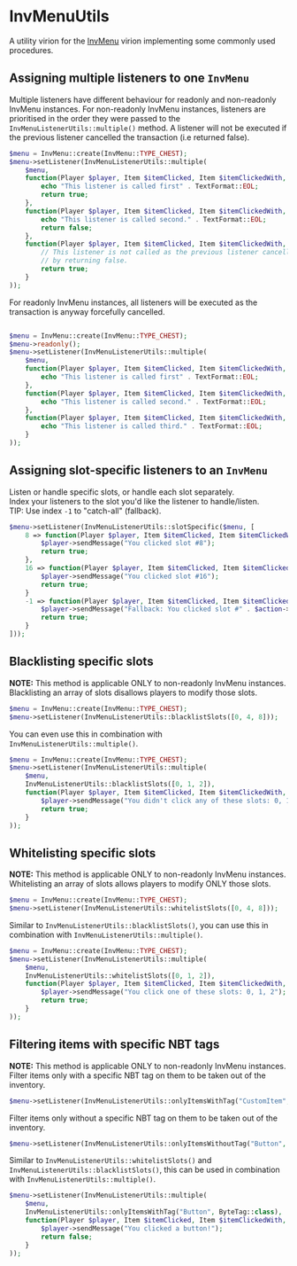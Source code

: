 # InvMenuUtils
A utility virion for the [InvMenu](https://github.com/Muqsit/InvMenu) virion implementing some commonly used procedures.

## Assigning multiple listeners to one `InvMenu`
Multiple listeners have different behaviour for readonly and non-readonly InvMenu instances.
For non-readonly InvMenu instances, listeners are prioritised in the order they were passed to the `InvMenuListenerUtils::multiple()` method.
A listener will not be executed if the previous listener cancelled the transaction (i.e returned false).
```php
$menu = InvMenu::create(InvMenu::TYPE_CHEST);
$menu->setListener(InvMenuListenerUtils::multiple(
	$menu,
	function(Player $player, Item $itemClicked, Item $itemClickedWith, SlotChangeAction $action) : bool{
		echo "This listener is called first" . TextFormat::EOL;
		return true;
	},
	function(Player $player, Item $itemClicked, Item $itemClickedWith, SlotChangeAction $action) : bool{
		echo "This listener is called second." . TextFormat::EOL;
		return false;
	},
	function(Player $player, Item $itemClicked, Item $itemClickedWith, SlotChangeAction $action) : bool{
		// This listener is not called as the previous listener cancelled the transaction
		// by returning false.
		return true;
	}
));
```
For readonly InvMenu instances, all listeners will be executed as the transaction is anyway forcefully cancelled.
```php

$menu = InvMenu::create(InvMenu::TYPE_CHEST);
$menu->readonly();
$menu->setListener(InvMenuListenerUtils::multiple(
	$menu,
	function(Player $player, Item $itemClicked, Item $itemClickedWith, SlotChangeAction $action) : void{
		echo "This listener is called first" . TextFormat::EOL;
	},
	function(Player $player, Item $itemClicked, Item $itemClickedWith, SlotChangeAction $action) : void{
		echo "This listener is called second." . TextFormat::EOL;
	},
	function(Player $player, Item $itemClicked, Item $itemClickedWith, SlotChangeAction $action) : void{
		echo "This listener is called third." . TextFormat::EOL;
	}
));
```

## Assigning slot-specific listeners to an `InvMenu`
Listen or handle specific slots, or handle each slot separately.<br>
Index your listeners to the slot you'd like the listener to handle/listen.<br>
TIP: Use index `-1` to "catch-all" (fallback).
```php
$menu->setListener(InvMenuListenerUtils::slotSpecific($menu, [
	8 => function(Player $player, Item $itemClicked, Item $itemClickedWith, SlotChangeAction $action) : bool{
		$player->sendMessage("You clicked slot #8");
		return true;
	},
	16 => function(Player $player, Item $itemClicked, Item $itemClickedWith, SlotChangeAction $action) : bool{
		$player->sendMessage("You clicked slot #16");
		return true;
	}
	-1 => function(Player $player, Item $itemClicked, Item $itemClickedWith, SlotChangeAction $action) : bool{
		$player->sendMessage("Fallback: You clicked slot #" . $action->getSlot());
		return true;
	}
]));
```

## Blacklisting specific slots
**NOTE:** This method is applicable ONLY to non-readonly InvMenu instances.
Blacklisting an array of slots disallows players to modify those slots.
```php
$menu = InvMenu::create(InvMenu::TYPE_CHEST);
$menu->setListener(InvMenuListenerUtils::blacklistSlots([0, 4, 8]));
```
You can even use this in combination with `InvMenuListenerUtils::multiple()`.
```php
$menu = InvMenu::create(InvMenu::TYPE_CHEST);
$menu->setListener(InvMenuListenerUtils::multiple(
	$menu,
	InvMenuListenerUtils::blacklistSlots([0, 1, 2]),
	function(Player $player, Item $itemClicked, Item $itemClickedWith, SlotChangeAction $action) : bool{
		$player->sendMessage("You didn't click any of these slots: 0, 1, 2");
		return true;
	}
));
```

## Whitelisting specific slots
**NOTE:** This method is applicable ONLY to non-readonly InvMenu instances.
Whitelisting an array of slots allows players to modify ONLY those slots.
```php
$menu = InvMenu::create(InvMenu::TYPE_CHEST);
$menu->setListener(InvMenuListenerUtils::whitelistSlots([0, 4, 8]));
```
Similar to `InvMenuListenerUtils::blacklistSlots()`, you can use this in combination with `InvMenuListenerUtils::multiple()`.
```php
$menu = InvMenu::create(InvMenu::TYPE_CHEST);
$menu->setListener(InvMenuListenerUtils::multiple(
	$menu,
	InvMenuListenerUtils::whitelistSlots([0, 1, 2]),
	function(Player $player, Item $itemClicked, Item $itemClickedWith, SlotChangeAction $action) : bool{
		$player->sendMessage("You click one of these slots: 0, 1, 2");
		return true;
	}
));
```

## Filtering items with specific NBT tags
**NOTE:** This method is applicable ONLY to non-readonly InvMenu instances.
Filter items only with a specific NBT tag on them to be taken out of the inventory.
```php
$menu->setListener(InvMenuListenerUtils::onlyItemsWithTag("CustomItem", StringTag::class));
```
Filter items only without a specific NBT tag on them to be taken out of the inventory.
```php
$menu->setListener(InvMenuListenerUtils::onlyItemsWithoutTag("Button", ByteTag::class));
```
Similar to `InvMenuListenerUtils::whitelistSlots()` and `InvMenuListenerUtils::blacklistSlots()`, this can be used in combination with `InvMenuListenerUtils::multiple()`.
```php
$menu->setListener(InvMenuListenerUtils::multiple(
	$menu,
	InvMenuListenerUtils::onlyItemsWithTag("Button", ByteTag::class),
	function(Player $player, Item $itemClicked, Item $itemClickedWith, SlotChangeAction $action) : bool{
		$player->sendMessage("You clicked a button!");
		return false;
	}
));
```
